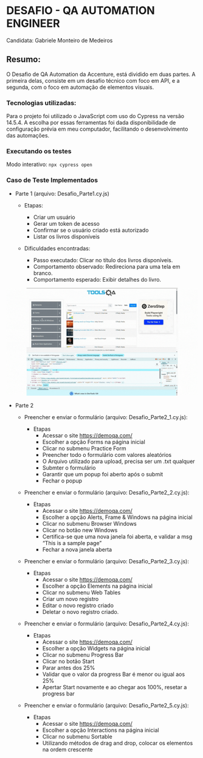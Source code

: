 # DESAFIO - QA AUTOMATION ENGINEER
Candidata: Gabriele Monteiro de Medeiros

## Resumo: 
O Desafio de QA Automation da Accenture, está dividido em duas partes. A primeira delas, consiste em um desafio técnico com foco em API, e a segunda, com o foco em automação de elementos visuais.

### Tecnologias utilizadas:
Para o projeto foi utilizado o JavaScript com uso do Cypress na versão 14.5.4. A escolha por essas ferramentas foi dada disponibilidade de configuração prévia em meu computador, facilitando o desenvolvimento das automações.

### Executando os testes
Modo interativo: `npx cypress open`

### Caso de Teste Implementados
- Parte 1 (arquivo: Desafio_Parte1.cy.js)
  - Etapas:
    - Criar um usuário
    - Gerar um token de acesso
    - Confirmar se o usuário criado está autorizado
    - Listar os livros disponíveis 
    
  - Dificuldades encontradas:
    - Passo executado: Clicar no título dos livros disponíveis.
    - Comportamento observado: Redireciona para uma tela em branco.
    - Comportamento esperado: Exibir detalhes do livro.
    
<p align="center">
  <img  src="cypress/fixtures/images/parte1.gif">
</p>

  - Parte 2 
    - Preencher e enviar o formulário (arquivo: Desafio_Parte2_1.cy.js):
      - Etapas 
        - Acessar o site https://demoqa.com/
        - Escolher a opção Forms na página inicial
        - Clicar no submenu Practice Form
        - Preencher todo o formulário com valores aleatórios
        - O Arquivo utilizado para upload, precisa ser um .txt qualquer
        - Submter o formulário
        - Garantir que um popup foi aberto após o submit
        - Fechar o popup
       

    - Preencher e enviar o formulário (arquivo: Desafio_Parte2_2.cy.js):
      - Etapas 
        - Acessar o site https://demoqa.com/
        - Escolher a opção Alerts, Frame & Windows na página inicial
        - Clicar no submenu Browser Windows
        - Clicar no botão new Windows
        - Certifica-se que uma nova janela foi aberta, e validar a msg “This is a sample page”
        - Fechar a nova janela aberta

    - Preencher e enviar o formulário (arquivo: Desafio_Parte2_3.cy.js):
      - Etapas 
        - Acessar o site https://demoqa.com/
        - Escolher a opção Elements na página inicial
        - Clicar no submenu Web Tables
        - Criar um novo registro
        - Editar o novo registro criado
        - Deletar o novo registro criado.

    - Preencher e enviar o formulário (arquivo: Desafio_Parte2_4.cy.js):
      - Etapas 
        - Acessar o site https://demoqa.com/
        - Escolher a opção Widgets na página inicial
        - Clicar no submenu Progress Bar
        - Clicar no botão Start
        - Parar antes dos 25%
        - Validar que o valor da progress Bar é menor ou igual aos 25%
        - Apertar Start novamente e ao chegar aos 100%, resetar a progress bar

    - Preencher e enviar o formulário (arquivo: Desafio_Parte2_5.cy.js):
      - Etapas 
        - Acessar o site https://demoqa.com/
        - Escolher a opção Interactions na página inicial
        - Clicar no submenu Sortable
        - Utilizando métodos de drag and drop, colocar os elementos na ordem crescente
 
